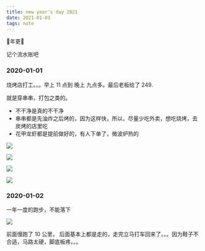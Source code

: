 ```yaml
---
title: new year's day 2021
date: 2021-01-03
tags: note
---
```



🐂年更🐂

记个流水账吧


<!--more-->

### 2020-01-01

烧烤店打工。。。早上 11 点到 晚上 九点多。最后老板给了 249.


就是穿串串，打包之类的。

- 不干净是真的不干净
- 串串都是先油炸之后烤的，因为这样快，所以，尽量少吃外卖，想吃烧烤，去炭烤的店里吃
- 花甲龙虾都是提前做好的，有人下单了，微波炉热的


![](https://beef-1256523277.cos.ap-chengdu.myqcloud.com/bed/20210103132735.JPG)

![](https://beef-1256523277.cos.ap-chengdu.myqcloud.com/bed/20210103132731.JPG)

![](https://beef-1256523277.cos.ap-chengdu.myqcloud.com/bed/20210103132732.JPG)

![](https://beef-1256523277.cos.ap-chengdu.myqcloud.com/bed/20210103132733.JPG)

### 2020-01-02

一年一度的跑步，不能落下

![](https://beef-1256523277.cos.ap-chengdu.myqcloud.com/bed/20210103133031.jpeg)

前面慢跑了 10 公里， 后面基本上都是走的，走完立马打车回来了。。。因为鞋子不合适，马路太硬，脚底板疼。。。




